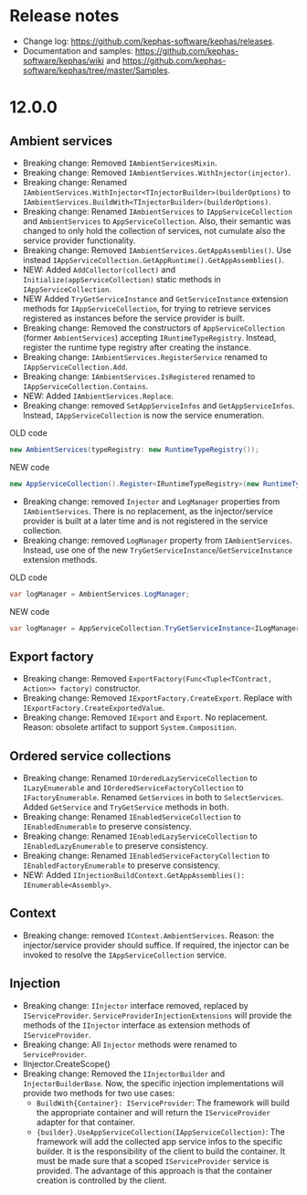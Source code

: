 ﻿# Release notes

* Change log: https://github.com/kephas-software/kephas/releases.
* Documentation and samples: https://github.com/kephas-software/kephas/wiki and https://github.com/kephas-software/kephas/tree/master/Samples.

# 12.0.0

## Ambient services
* Breaking change: Removed `IAmbientServicesMixin`.
* Breaking change: Removed `IAmbientServices.WithInjector(injector)`.
* Breaking change: Renamed `IAmbientServices.WithInjector<TInjectorBuilder>(builderOptions)` to `IAmbientServices.BuildWith<TInjectorBuilder>(builderOptions)`.
* Breaking change: Renamed `IAmbientServices` to `IAppServiceCollection` and `AmbientServices` to `AppServiceCollection`.
Also, their semantic was changed to only hold the collection of services, not cumulate also the service provider functionality.
* Breaking change: Removed `IAmbientServices.GetAppAssemblies()`. Use instead `IAppServiceCollection.GetAppRuntime().GetAppAssemblies()`.
* NEW: Added `AddCollector(collect)` and `Initialize(appServiceCollection)` static methods in `IAppServiceCollection`.
* NEW Added `TryGetServiceInstance` and `GetServiceInstance` extension methods for `IAppServiceCollection`, for trying to retrieve services registered as instances before the service provider is built.
* Breaking change: Removed the constructors of `AppServiceCollection` (former `AmbientServices`) accepting `IRuntimeTypeRegistry`. Instead, register the runtime type registry after creating the instance.
* Breaking change: `IAmbientServices.RegisterService` renamed to `IAppServiceCollection.Add`.
* Breaking change: `IAmbientServices.IsRegistered` renamed to `IAppServiceCollection.Contains`.
* NEW: Added `IAmbientServices.Replace`.
* Breaking change: removed `SetAppServiceInfos` and `GetAppServiceInfos`. Instead, `IAppServiceCollection` is now the service enumeration.

OLD code
```csharp
new AmbientServices(typeRegistry: new RuntimeTypeRegistry());
```
NEW code
```csharp
new AppServiceCollection().Register<IRuntimeTypeRegistry>(new RuntimeTypeRegistry(), b => b.ExternallyOwned());
```

* Breaking change: removed `Injector` and `LogManager` properties from `IAmbientServices`. There is no replacement, as the injector/service provider is built at a later time and is not registered in the service collection.
* Breaking change: removed `LogManager` property from `IAmbientServices`. Instead, use one of the new `TryGetServiceInstance`/`GetServiceInstance` extension methods. 

OLD code
```csharp
var logManager = AmbientServices.LogManager;
```
NEW code
```csharp
var logManager = AppServiceCollection.TryGetServiceInstance<ILogManager>();
```

## Export factory
* Breaking change: Removed `ExportFactory(Func<Tuple<TContract, Action>> factory)` constructor.
* Breaking change: Removed `IExportFactory.CreateExport`. Replace with `IExportFactory.CreateExportedValue`.
* Breaking change: Removed `IExport` and `Export`. No replacement. Reason: obsolete artifact to support `System.Composition`.

## Ordered service collections
* Breaking change: Renamed `IOrderedLazyServiceCollection` to `ILazyEnumerable` and `IOrderedServiceFactoryCollection` to `IFactoryEnumerable`. Renamed `GetServices` in both to `SelectServices`. Added `GetService` and `TryGetService` methods in both.
* Breaking change: Renamed `IEnabledServiceCollection` to `IEnabledEnumerable` to preserve consistency.
* Breaking change: Renamed `IEnabledLazyServiceCollection` to `IEnabledLazyEnumerable` to preserve consistency.
* Breaking change: Renamed `IEnabledServiceFactoryCollection` to `IEnabledFactoryEnumerable` to preserve consistency.
* NEW: Added `IInjectionBuildContext.GetAppAssemblies(): IEnumerable<Assembly>`.

## Context
* Breaking change: removed `IContext.AmbientServices`. Reason: the injector/service provider should suffice. If required, the injector can be invoked to resolve the `IAppServiceCollection` service.

## Injection
* Breaking change: `IInjector` interface removed, replaced by `IServiceProvider`.
`ServiceProviderInjectionExtensions` will provide the methods of the `IInjector` interface as extension methods of `IServiceProvider`.
* Breaking change: All `Injector` methods were renamed to `ServiceProvider`.
* IInjector.CreateScope()
* Breaking change: Removed the `IInjectorBuilder` and `InjectorBuilderBase`. Now, the specific injection implementations will provide two methods for two use cases:
  * `BuildWith{Container}: IServiceProvider`: The framework will build the appropriate container and will return the `IServiceProvider` adapter for that container.
  * `{builder}.UseAppServiceCollection(IAppServiceCollection)`: The framework will add the collected app service infos to the specific builder. It is the responsibility of the client to build the container.
It must be made sure that a scoped `IServiceProvider` service is provided.
The advantage of this approach is that the container creation is controlled by the client.
